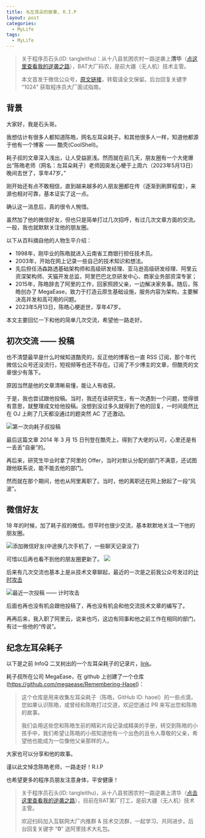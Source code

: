```yaml
---
title: 与左耳朵的故事, R.I.P
layout: post
categories:
  - MyLife
tags:
  - MyLife
---
```


> 关于程序员石头(ID: tangleithu)：从十八县贫困农村一路逆袭上**清华**（[点这里查看我的逆袭之路](https://mp.weixin.qq.com/s/G3i7qWK1MPvJ-BfUxfOycQ)），BAT大厂码农，是前大疆（无人机）技术主管。
>
> 本文首发于微信公众号，[原文链接](https://mp.weixin.qq.com/s?__biz=MzI3OTUzMzcwNw==&mid=2247501971&idx=1&sn=0b80ada360628e585d2cfdb2c7a43cc3&chksm=eb44c977dc33406153089c56db85cda9221496f2c659527f883771eb8ec2a05613a8bd46a38b&token=1684975553&lang=zh_CN#rd)，转载请全文保留。后台回复关键字 “1024” 获取程序员大厂面试指南。

## 背景

大家好，我是石头哥。

我想估计有很多人都知道陈皓，网名左耳朵耗子。和其他很多人一样，知道他都源于他有一个博客 —— 酷壳(CoolShell)。

耗子叔的文章深入浅出，让人受益匪浅。然而就在前几天，朋友圈有一个大佬爆出“陈皓老师（网名：左耳朵耗子）老师因突发心梗于上周六（2023年5月13日）晚间去世了，享年47岁。”

刚开始还有点不敢相信，直到越来越多的人朋友圈都在传（逐渐到刷屏程度），来源也相对可靠，基本证实了这一点。

确认这一消息后，真的很令人惋惜。

虽然加了他的微信好友，但也只是简单打过几次招呼，有过几次文章方面的交流。一般，我也就默默关注他的朋友圈。 

以下从百科摘自他的人物生平介绍：
- 1998年，刚毕业的陈皓就进入云南省工商银行担任技术员。
- 2003年，开始在网上记录一些自己的技术知识和想法。  
- 先后担任汤森路透基础架构师和高级研发经理、亚马逊高级研发经理、阿里云资深架构师、天猫开发总监，阿里巴巴北京研发中心、商家业务部资深专家；
- 2015年，陈皓辞去了阿里的工作，回家照顾父亲，一边解决家务事。随后，陈皓创办了 MegaEase，致力于打造云原生基础设施，服务内容为架构，主要解决高并发和高可用的问题。  
- 2023年5月13日，陈皓心梗逝世，享年47岁。

本文主要回忆一下和他的简单几次交流，希望他一路走好。

## 初次交流 —— 投稿

也不清楚最早是什么时候知道酷壳的，反正他的博客也一直 RSS 订阅，那个年代微信公众号还没流行，短视频等也还不存在。订阅了不少博主的文章，但酷壳的文章很少有落下。

原因当然是他的文章清晰易懂，能让人有收获。

于是，我也尝试跟他投稿。当时，我还在读研究生，有一次遇到一个问题，觉得很有意思，就整理成文给他投稿。没想到没过多久就得到了他的回复，一时间竟然比在 OJ 上刷了几天都没通过的题突然 AC 了还激动。

![第一次向耗子叔投稿](/resources/remembering-haoel/f594e832-cc40-4e47-a088-76c5e500fbeb.png)

最后这篇文章 2014 年 3 月 15 日刊登在酷壳上，得到了大佬的认可，心里还是有一丢丢“自豪”的。

再后来，研究生毕业时拿了阿里的 Offer，当时对默认分配的部门不满意，还试图跟他联系说，能不能去他的部门。

然而就在那个期间，他也从阿里离职了。当时，他的离职还在网上掀起了一段“风波”。

## 微信好友

18 年的时候，加了耗子叔的微信。但平时也很少交流，基本默默地关注一下他的朋友圈。

![添加微信好友(中途换几次手机了，一些聊天记录没了)](/resources/remembering-haoel/121dfcc6-febb-419b-9115-54db6b7f0a83.png)

可惜以后再也看不到他的朋友圈更新了。 
![](/resources/remembering-haoel/496af585-8a1f-43e3-8ac9-d960a083a5de.png)

后来有几次交流也基本上是从技术文章聊起，最近的一次是之前我公众号发过的[计时攻击](https://mp.weixin.qq.com/s?__biz=MzI3OTUzMzcwNw==&mid=100002290&idx=1&sn=8829db16a065f485b257fba0c691d94f&chksm=6b4708165c30810096133f36523c8c781ce5333d851c31905d6cc49dd9b756a3f08141fbc9e8#rd)

![最近一次投稿 —— 计时攻击](/resources/remembering-haoel/2a04308b-6d32-45d2-bf6c-413d87899770.png)

后面也再也没有机会跟他投稿了，再也没有机会和他交流技术文章的编写了。

再再后来，我入职了阿里云，说来也巧，这边有同事和他之前工作在相同的部门，有过一些他的“传说”。

## 纪念左耳朵耗子

以下是之前 InfoQ 二叉树出的一个左耳朵耗子的记录片，[link](https://v.qq.com/txp/iframe/player.html?origin=https%3A%2F%2Fmp.weixin.qq.com&containerId=js_tx_video_container_0.9281715276209745&vid=o0503pnnb74&width=677&height=380.8125&autoplay=false&allowFullScreen=true&chid=17&full=true&show1080p=false&isDebugIframe=false)。

耗子叔所在公司 MegaEase，在 github 上创建了一个仓库(https://github.com/megaease/Remembering-Haoel)：

>这个仓库是用来收集左耳朵耗子（陈皓，GitHub ID: haoel）的一些点滴，您如果认识陈皓，或曾经和陈皓打过交道，欢迎您通过 PR 来写出您和陈皓的故事。
>
>我们会用这些您和陈皓生前的精彩片段记录成精美的手册，转交到陈皓的小孩手中，我们希望让陈皓的小孩知道他有一个出色的且令人尊敬的父亲，希望他也能成为一位像他父亲那样的人。

大家也可以分享和他的故事。

谨以此文悼念陈皓老师，一路走好！R.I.P

也希望更多的程序员朋友注意身体，平安健康！


> 关于程序员石头(ID: tangleithu)，从十八县贫困农村一路逆袭上清华（[点击这里查看我的逆袭之路](https://mp.weixin.qq.com/s/G3i7qWK1MPvJ-BfUxfOycQ)），目前在BAT某厂打工，是前大疆（无人机）技术主管。
>
> 欢迎扫码加入互联网大厂内推群 & 技术交流群，一起学习、共同进步。后台回复关键字 “**0**” 送阿里技术大礼包。